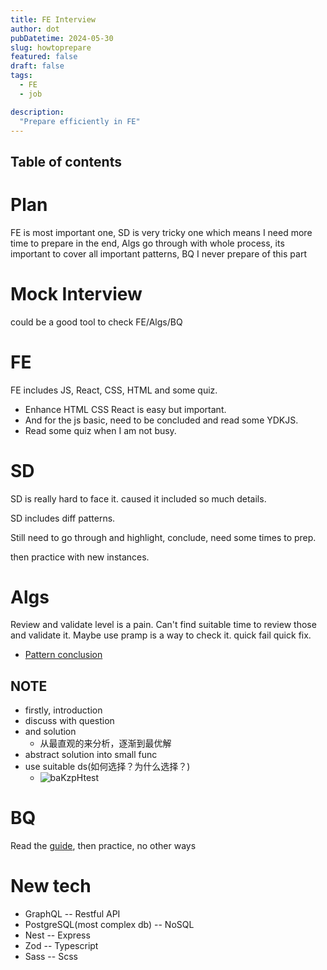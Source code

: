 ```yaml
---
title: FE Interview
author: dot
pubDatetime: 2024-05-30
slug: howtoprepare
featured: false
draft: false
tags:
  - FE
  - job

description:
  "Prepare efficiently in FE"
---
```


## Table of contents

# Plan

FE is most important one, SD is very tricky one which means I need more time to prepare in the end, Algs go through with whole process, its important to cover all important patterns, BQ I never prepare of this part

# Mock Interview
could be a good tool to check FE/Algs/BQ

# FE

FE includes JS, React, CSS, HTML and some quiz.
- Enhance HTML CSS React is easy but important.
- And for the js basic, need to be concluded and read some YDKJS.
- Read some quiz when I am not busy.

# SD

SD is really hard to face it. caused it included so much details.

SD includes diff patterns.

Still need to go through and highlight, conclude, need some times to prep.

then practice with new instances.

# Algs

Review and validate level is a pain. Can't find suitable time to review those and validate it.
Maybe use pramp is a way to check it. quick fail quick fix.
- [Pattern conclusion](https://www.designgurus.io/course-play/grokking-the-coding-interview/doc/64865387eaaadd1855385848)
## NOTE
- firstly, introduction
- discuss with question
- and solution
  - 从最直观的来分析，逐渐到最优解
- abstract solution into small func
- use suitable ds(如何选择？为什么选择？)
  - ![baKzpHtest](https://cdn.jsdelivr.net/gh/h3x311/upic@main/LC3/2024/baKzpHtest.png)


# BQ

Read the [guide](https://www.designgurus.io/course-play/grokking-behavioral-interview/doc/6415b3fd6f3b018367901cdb), then practice, no other ways


# New tech
- GraphQL -- Restful API
- PostgreSQL(most complex db) -- NoSQL
- Nest -- Express
- Zod -- Typescript
- Sass -- Scss

